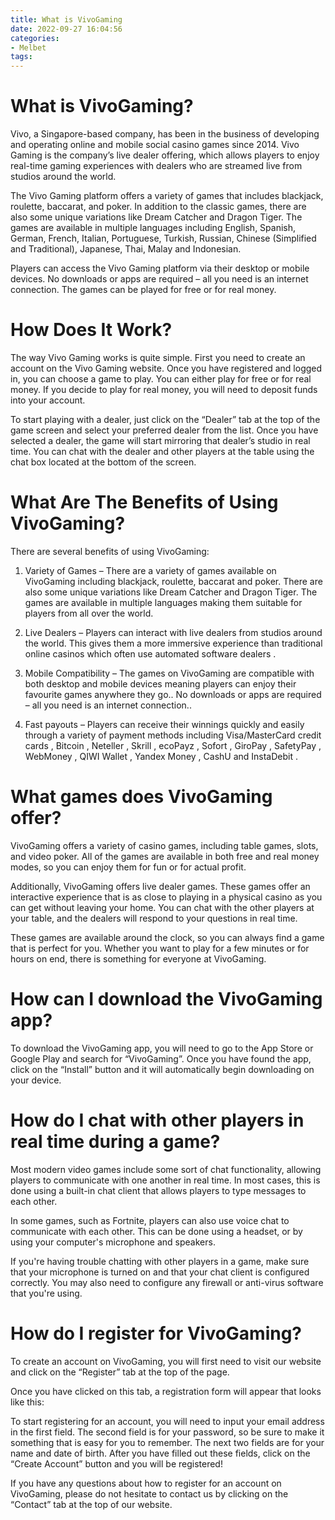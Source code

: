 ```yaml
---
title: What is VivoGaming
date: 2022-09-27 16:04:56
categories:
- Melbet
tags:
---
```



#  What is VivoGaming?

Vivo, a Singapore-based company, has been in the business of developing and operating online and mobile social casino games since 2014. Vivo Gaming is the company’s live dealer offering, which allows players to enjoy real-time gaming experiences with dealers who are streamed live from studios around the world.

The Vivo Gaming platform offers a variety of games that includes blackjack, roulette, baccarat, and poker. In addition to the classic games, there are also some unique variations like Dream Catcher and Dragon Tiger. The games are available in multiple languages including English, Spanish, German, French, Italian, Portuguese, Turkish, Russian, Chinese (Simplified and Traditional), Japanese, Thai, Malay and Indonesian.

Players can access the Vivo Gaming platform via their desktop or mobile devices. No downloads or apps are required – all you need is an internet connection. The games can be played for free or for real money.

# How Does It Work?

The way Vivo Gaming works is quite simple. First you need to create an account on the Vivo Gaming website. Once you have registered and logged in, you can choose a game to play. You can either play for free or for real money. If you decide to play for real money, you will need to deposit funds into your account.

To start playing with a dealer, just click on the “Dealer” tab at the top of the game screen and select your preferred dealer from the list. Once you have selected a dealer, the game will start mirroring that dealer’s studio in real time. You can chat with the dealer and other players at the table using the chat box located at the bottom of the screen.

# What Are The Benefits of Using VivoGaming?

There are several benefits of using VivoGaming:

1) Variety of Games – There are a variety of games available on VivoGaming including blackjack, roulette, baccarat and poker. There are also some unique variations like Dream Catcher and Dragon Tiger. The games are available in multiple languages making them suitable for players from all over the world.

2) Live Dealers – Players can interact with live dealers from studios around the world. This gives them a more immersive experience than traditional online casinos which often use automated software dealers .

3) Mobile Compatibility – The games on VivoGaming are compatible with both desktop and mobile devices meaning players can enjoy their favourite games anywhere they go.. No downloads or apps are required – all you need is an internet connection..

 4) Fast payouts – Players can receive their winnings quickly and easily through a variety of payment methods including Visa/MasterCard credit cards , Bitcoin , Neteller , Skrill , ecoPayz , Sofort , GiroPay , SafetyPay , WebMoney , QIWI Wallet , Yandex Money , CashU and InstaDebit .

#  What games does VivoGaming offer?

VivoGaming offers a variety of casino games, including table games, slots, and video poker. All of the games are available in both free and real money modes, so you can enjoy them for fun or for actual profit.

Additionally, VivoGaming offers live dealer games. These games offer an interactive experience that is as close to playing in a physical casino as you can get without leaving your home. You can chat with the other players at your table, and the dealers will respond to your questions in real time.

These games are available around the clock, so you can always find a game that is perfect for you. Whether you want to play for a few minutes or for hours on end, there is something for everyone at VivoGaming.

#  How can I download the VivoGaming app?

To download the VivoGaming app, you will need to go to the App Store or Google Play and search for “VivoGaming”. Once you have found the app, click on the “Install” button and it will automatically begin downloading on your device.

#  How do I chat with other players in real time during a game?

Most modern video games include some sort of chat functionality, allowing players to communicate with one another in real time. In most cases, this is done using a built-in chat client that allows players to type messages to each other.

In some games, such as Fortnite, players can also use voice chat to communicate with each other. This can be done using a headset, or by using your computer's microphone and speakers.

If you're having trouble chatting with other players in a game, make sure that your microphone is turned on and that your chat client is configured correctly. You may also need to configure any firewall or anti-virus software that you're using.

#  How do I register for VivoGaming?

To create an account on VivoGaming, you will first need to visit our website and click on the “Register” tab at the top of the page.

Once you have clicked on this tab, a registration form will appear that looks like this:

To start registering for an account, you will need to input your email address in the first field. The second field is for your password, so be sure to make it something that is easy for you to remember. The next two fields are for your name and date of birth. After you have filled out these fields, click on the “Create Account” button and you will be registered!

If you have any questions about how to register for an account on VivoGaming, please do not hesitate to contact us by clicking on the “Contact” tab at the top of our website.